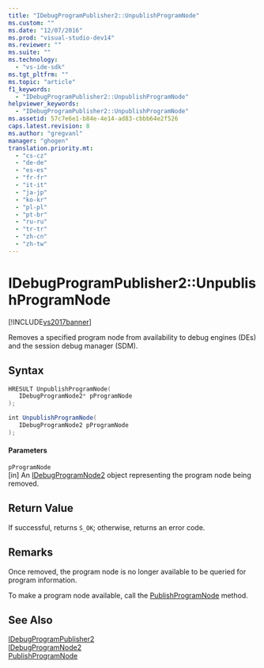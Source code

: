 ```yaml
---
title: "IDebugProgramPublisher2::UnpublishProgramNode"
ms.custom: ""
ms.date: "12/07/2016"
ms.prod: "visual-studio-dev14"
ms.reviewer: ""
ms.suite: ""
ms.technology: 
  - "vs-ide-sdk"
ms.tgt_pltfrm: ""
ms.topic: "article"
f1_keywords: 
  - "IDebugProgramPublisher2::UnpublishProgramNode"
helpviewer_keywords: 
  - "IDebugProgramPublisher2::UnpublishProgramNode"
ms.assetid: 57c7e6e1-b84e-4e14-ad83-cbbb64e2f526
caps.latest.revision: 8
ms.author: "gregvanl"
manager: "ghogen"
translation.priority.mt: 
  - "cs-cz"
  - "de-de"
  - "es-es"
  - "fr-fr"
  - "it-it"
  - "ja-jp"
  - "ko-kr"
  - "pl-pl"
  - "pt-br"
  - "ru-ru"
  - "tr-tr"
  - "zh-cn"
  - "zh-tw"
---
```

# IDebugProgramPublisher2::UnpublishProgramNode
[!INCLUDE[vs2017banner](../../../code-quality/includes/vs2017banner.md)]

Removes a specified program node from availability to debug engines (DEs) and the session debug manager (SDM).  
  
## Syntax  
  
```cpp  
HRESULT UnpublishProgramNode(  
   IDebugProgramNode2* pProgramNode  
);  
```  
  
```c#  
int UnpublishProgramNode(  
   IDebugProgramNode2 pProgramNode  
);  
```  
  
#### Parameters  
 `pProgramNode`  
 [in] An [IDebugProgramNode2](../../../extensibility/debugger/reference/idebugprogramnode2.md) object representing the program node being removed.  
  
## Return Value  
 If successful, returns `S_OK`; otherwise, returns an error code.  
  
## Remarks  
 Once removed, the program node is no longer available to be queried for program information.  
  
 To make a program node available, call the [PublishProgramNode](../../../extensibility/debugger/reference/idebugprogrampublisher2--publishprogramnode.md) method.  
  
## See Also  
 [IDebugProgramPublisher2](../../../extensibility/debugger/reference/idebugprogrampublisher2.md)   
 [IDebugProgramNode2](../../../extensibility/debugger/reference/idebugprogramnode2.md)   
 [PublishProgramNode](../../../extensibility/debugger/reference/idebugprogrampublisher2--publishprogramnode.md)